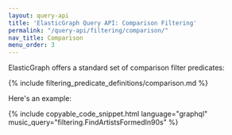 ```yaml
---
layout: query-api
title: 'ElasticGraph Query API: Comparison Filtering'
permalink: "/query-api/filtering/comparison/"
nav_title: Comparison
menu_order: 3
---
```

ElasticGraph offers a standard set of comparison filter predicates:

{% include filtering_predicate_definitions/comparison.md %}

Here's an example:

{% include copyable_code_snippet.html language="graphql" music_query="filtering.FindArtistsFormedIn90s" %}
